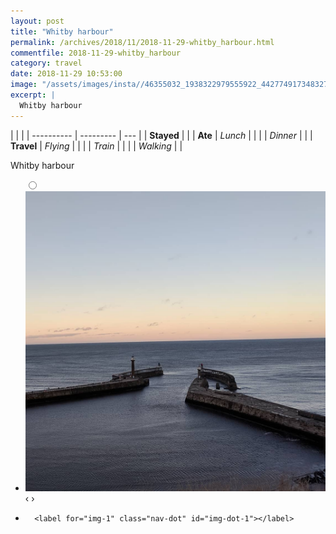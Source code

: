 ```yaml
---
layout: post
title: "Whitby harbour"
permalink: /archives/2018/11/2018-11-29-whitby_harbour.html
commentfile: 2018-11-29-whitby_harbour
category: travel
date: 2018-11-29 10:53:00
image: "/assets/images/insta//46355032_1938322979555922_442774917348327424_n_17977503088184856.jpg"
excerpt: |
  Whitby harbour
---
```


|            |           |
| ---------- | --------- | --- |
| **Stayed** |           |
| **Ate**    | _Lunch_   |     |
|            | _Dinner_  |     |
| **Travel** | _Flying_  |     |
|            | _Train_   |     |
|            | _Walking_ |     |

Whitby harbour

<ul class="slides">
    <input type="radio" name="radio-btn" id="img-1" />
    <li class="slide-container">
        <div class="slide">
          <a href="/assets/images/insta//46355032_1938322979555922_442774917348327424_n_17977503088184856.jpg"><img src="/assets/images/insta//46355032_1938322979555922_442774917348327424_n_17977503088184856.jpg" /></a>
        </div>
    <div class="nav">
      <label for="img-0" class="prev">&#x2039;</label>
      <label for="img-1" class="next">&#x203a;</label>
    </div>
    </li>
			
<li class="nav-dots">

      <label for="img-1" class="nav-dot" id="img-dot-1"></label>

</li>
</ul>
